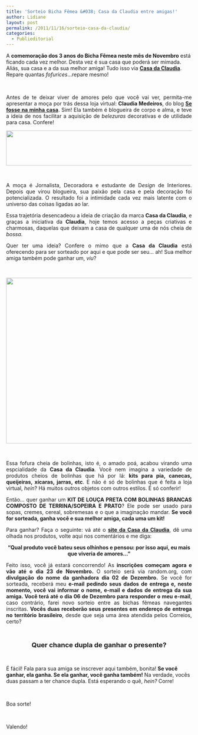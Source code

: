 ```yaml
---
title: 'Sorteio Bicha Fêmea &#038; Casa da Claudia entre amigas!'
author: Lidiane
layout: post
permalink: /2011/11/16/sorteio-casa-da-claudia/
categories:
  - Publieditorial
---
```

A **comemoração dos 3 anos do Bicha Fêmea neste mês de Novembro** está ficando cada vez melhor. Desta vez é sua casa que poderá ser mimada. Aliás, sua casa e a da sua melhor amiga! Tudo isso via **<a href="http://www.casadaclaudia.com.br/index.php/" target="_blank" rel="noopener noreferrer">Casa da Claudia</a>**. Repare quantas _fofurices_…repare mesmo!

&nbsp;

<p align="justify">
  Antes de te deixar viver de amores pelo que você vai ver, permita-me apresentar a moça por trás dessa loja virtual: <strong>Claudia Medeiros</strong>, do blog <strong><a href="http://sefossenaminhacasa.blogspot.com/" target="_blank" rel="noopener noreferrer">Se fosse na minha casa</a></strong>. Sim! Ela também é blogueira de corpo e alma, e teve a ideia de nos facilitar a aquisição de <em>belezuras</em> decorativas e de utilidade para casa. Confere!
</p>

<!--more-->

<p align="center">
  <a href="https://www.trololodemulher.com.br/2011/11/Casa-da-Claudia.png"><img class="alignnone size-full wp-image-8188" title="Casa da Claudia" src="https://www.trololodemulher.com.br/2011/11/Casa-da-Claudia.png" alt="" width="529" height="95" /></a>
</p>

&nbsp;

<p align="justify">
  A moça é Jornalista, Decoradora e estudante de D<em>esign</em> de Interiores. Depois que virou blogueira, sua paixão pela casa e pela decoração foi potencializada. O resultado foi a intimidade cada vez mais latente com o universo das coisas ligadas ao lar.
</p>

<p align="justify">
  Essa trajetória desencadeou a ideia de criação da marca <strong>Casa da Claudia</strong>, e graças a iniciativa da <strong>Claudia</strong>, hoje temos acesso a peças criativas e charmosas, daquelas que deixam a casa de qualquer uma de nós cheia de <em>bossa</em>.
</p>

<p align="justify">
  Quer ter uma ideia? Confere o mimo que a <strong>Casa da Claudia</strong> está oferecendo para ser sorteado por aqui e que pode ser seu… ah! Sua melhor amiga também pode ganhar um, <em>viu</em>?
</p>

&nbsp;

<p align="center">
  <a href="https://www.trololodemulher.com.br/2011/11/TERRINA-SOPEIRA-PRATO-LOUCA-BOLINHA-POA.jpg"><img class="alignnone size-full wp-image-8189" title="TERRINA SOPEIRA PRATO LOUCA BOLINHA POA" src="https://www.trololodemulher.com.br/2011/11/TERRINA-SOPEIRA-PRATO-LOUCA-BOLINHA-POA.jpg" alt="" width="600" height="450" /></a>
</p>

&nbsp;

<p align="justify">
  Essa fofura cheia de bolinhas, isto é, o amado poá, acabou virando uma espcialidade da <strong>Casa da Claudia</strong>. Você nem imagina a variedade de produtos cheios de bolinhas que há por lá: <strong>kits para pia, canecas, queijeiras, xícaras, jarras, etc</strong>. E não é só de bolinhas que é feita a loja virtual, <em>hein</em>? Há muitos outros objetos com outros estilos. É só conferir!
</p>

<p align="justify">
  Então… quer ganhar um <strong>KIT DE LOUÇA PRETA COM BOLINHAS BRANCAS COMPOSTO DE TERRINA/SOPEIRA E PRATO</strong>? Ele pode ser usado para sopas, cremes, cereal, sobremesas e o que a imaginação mandar. <strong>Se você for sorteada, ganha você e sua melhor amiga, cada uma um kit!</strong>
</p>

<p align="justify">
  Para ganhar? Faça o seguinte: vá até o <strong><a href="http://www.casadaclaudia.com.br/index.php/" target="_blank" rel="noopener noreferrer">site da Casa da Claudia</a></strong>, dê uma olhada nos produtos, volte aqui nos comentários e me diga:
</p>

<p style="text-align: center;" align="justify">
  <strong>“Qual produto você bateu seus olhinhos e pensou: por isso aqui, eu mais que viveria de amores…”</strong>
</p>

<p align="justify">
  Feito isso, você já estará concorrendo! As <strong>inscrições começam agora e vão até o dia 23 de Novembro. </strong>O sorteio será via random.org, com <strong>divulgação do nome da ganhadora dia 02 de Dezembro.</strong> Se você for sorteada, receberá meu <strong>e-mail pedindo seus dados de entrega e, neste momento, você vai informar o nome, e-mail e dados de entrega da sua amiga. Você terá até o dia 06 de Dezembro para responder o meu e-mail</strong>, caso contrário, farei novo sorteio entre as bichas fêmeas navegantes inscritas. <strong>Vocês duas receberão seus presentes em endereço de entrega no território brasileiro</strong>, desde que seja uma área atendida pelos Correios, certo?
</p>

&nbsp;

<p align="center">
  <strong><span style="font-size: large;">Quer chance dupla de ganhar o presente?</span></strong>
</p>

&nbsp;

É fácil! Fala para sua amiga se inscrever aqui também, bonita! **Se você ganhar, ela ganha. Se ela ganhar, você ganha também!** Na verdade, vocês duas passam a ter chance dupla. Está esperando o quê, _hein?_ Corre!

&nbsp;

Boa sorte!

&nbsp;

Valendo!